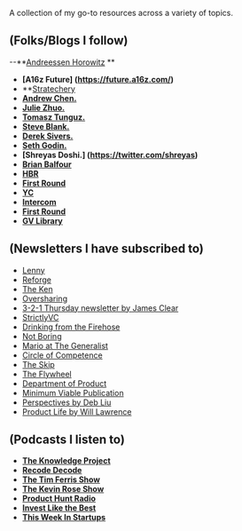 A collection of my go-to resources across a variety of topics.


## (Folks/Blogs I follow)

--**[Andreessen Horowitz](https://a16z.com/about/) **
- **[A16z Future] (https://future.a16z.com/)**
- **[Stratechery](https://stratechery.com/)
- **[Andrew Chen.](https://t.co/G6Zx3CcudT)**
- **[Julie Zhuo.](https://t.co/8ubuAHkKOI)**
- **[Tomasz Tunguz.](http://tomtunguz.com/)**
- **[Steve Blank.](https://steveblank.com/)**
- **[Derek Sivers.](https://sivers.org/)**
- **[Seth Godin.](https://www.sethgodin.com/)**
- **[Shreyas Doshi.] (https://twitter.com/shreyas)**
- **[Brian Balfour](https://brianbalfour.com/)**
- **[HBR](https://hbr.org/)**
- **[First Round](http://firstround.com/review/)**
- **[YC](https://blog.ycombinator.com/)**
- **[Intercom](https://blog.intercom.com/)**
- **[First Round](http://firstround.com/review/)**
- **[GV Library](https://library.gv.com/)**




## (Newsletters I have subscribed to)

- [Lenny](https://lennysnewsletter.com/)
- [Reforge](https://www.reforge.com/blog/)
- [The Ken](https://the-ken.com/)
- [Oversharing](https://oversharing.substack.com/welcome)
- [3-2-1 Thursday newsletter by James Clear](https://jamesclear.com/3-2-1)
- [StrictlyVC](https://www.strictlyvc.com/)
- [Drinking from the Firehose](https://www.firehose.vc/)
- [Not Boring](notboring@substack.com)
- [Mario at The Generalist](https://thegeneralist.substack.com/)
- [Circle of Competence](https://www.circleofcompetence.co/)
- [The Skip](theskip@substack.com)
- [The Flywheel](https://theflywheel.substack.com/)
- [Department of Product](https://www.departmentofproduct.com/newsletter/)
- [Minimum Viable Publication](https://mvpublication.com/issues/)
- [Perspectives by Deb Liu](https://debliu.substack.com/)
- [Product Life by Will Lawrence](https://willlawrence.substack.com/)




## (Podcasts I listen to)

- **[The Knowledge Project](https://fs.blog/the-knowledge-project/)**
- **[Recode Decode](https://www.recode.net/recode-decode-podcast-kara-swisher)**
- **[The Tim Ferris Show](https://tim.blog/podcast/)**
- **[The Kevin Rose Show](https://www.kevinrose.com/)**
- **[Product Hunt Radio](https://www.producthunt.com/radio)**
- **[Invest Like the Best](http://investorfieldguide.com/podcast/)**
- **[This Week In Startups](https://thisweekinstartups.com/)**
